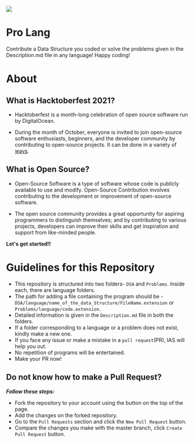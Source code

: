 <img src="https://hacktoberfest.digitalocean.com/_nuxt/img/logo-hacktoberfest-full2.aa1e9d9.svg">

# Pro Lang
Contribute a Data Structure you coded or solve the problems given in the Description.md file in any language! Happy coding!


# About 

## What is Hacktoberfest 2021?
- Hacktoberfest is a month-long celebration of open source software run by DigitalOcean. 

- During the month of October, everyone is invited to join open-source software enthusiasts, beginners, and the developer community by contributing to open-source projects. It can be done in a variety of [ways](https://hacktoberfest.digitalocean.com/). 


## What is Open Source?

- Open-Source Software is a type of software whose code is publicly available to use and modify. Open-Source Contribution involves contributing to the development or improvement of open-source software.

- The open source community provides a great opportunity for aspiring programmers to distinguish themselves; and by contributing to various projects, developers can improve their skills and get inspiration and support from like-minded people.

**Let's get started!!**

# Guidelines for this Repository

- This repository is structured into two folders- `DSA` and `Problems`.  Inside each, there are language folders.  
- The path for adding a file containing the program should be - ```DSA/language/name_of_the_data_Structure/FileName.extension``` or ```Problems/language/code.extension```.
- Detailed information is given in the `Description.md` file in both the folders.
- If a folder corresponding to a language or a problem does not exist, kindly make a new one.
- If you face any issue or make a mistake in a `pull request`(PR), IAS will help you out.
- No repetition of programs will be entertained.
- Make your PR now!

## Do not know how to make a Pull Request?
***Follow these steps:***
- Fork the repository to your account using the button on the top of the page.
- Add the changes on the forked repository.
- Go to the `Pull Requests` section and click the `New Pull Request` button.
- Compare the changes you make with the master branch, click `Create Pull Request` button.

